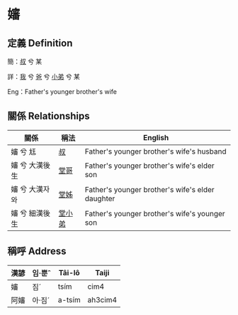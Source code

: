 # 嬸
## 定義 Definition
簡：[叔](member11.md) 兮 某

詳：[我](member1.md) 兮 [爸](member2.md) 兮 [小弟](member11.md) 兮 某

Eng：Father's younger brother's wife

## 關係 Relationships

關係 | 稱法 | English
--- | --- | --- 
嬸 兮 尪 | [叔](member11.md) | Father's younger brother's wife's husband
嬸 兮 大漢後生 | [堂哥](member73.md) | Father's younger brother's wife's elder son
嬸 兮 大漢자와 | [堂姊](member74.md) | Father's younger brother's wife's elder daughter
嬸 兮 細漢後生 | [堂小弟](member75.md) | Father's younger brother's wife's younger son


## 稱呼 Address

漢諺 | 임·뿐ˆ | Tâi-lô | Taiji
--- | --- | --- | --- 
嬸 | 짐ˊ | tsím | cim4 
阿嬸 | 아·짐ˊ | a-tsím | ah3cim4 
